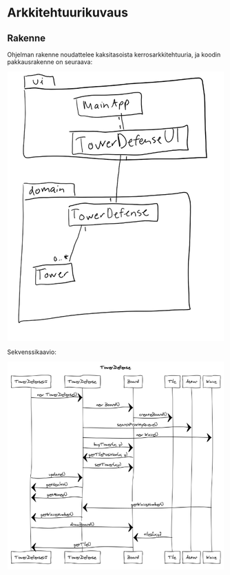 # Arkkitehtuurikuvaus

## Rakenne

Ohjelman rakenne noudattelee kaksitasoista kerrosarkkitehtuuria, ja koodin pakkausrakenne on seuraava:

![alt text](https://github.com/mvarilo/ot-harjoitustyo/blob/master/dokumentaatio/kaaviot.jpg)

Sekvenssikaavio:

![alt text](https://github.com/mvarilo/ot-harjoitustyo/blob/master/dokumentaatio/sekvenssikaavio.png)
